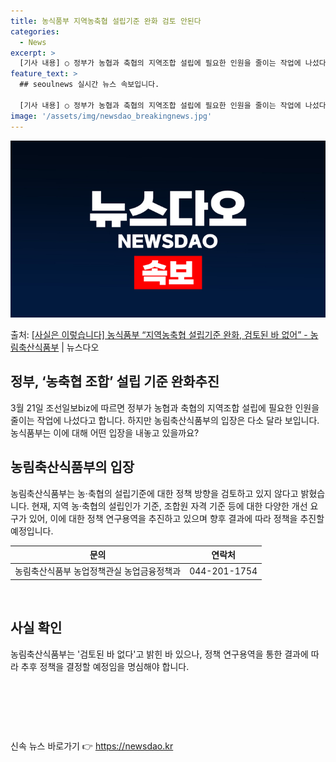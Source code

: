 ```yaml
---
title: 농식품부 지역농축협 설립기준 완화 검토 안된다
categories:
  - News
excerpt: >
  [기사 내용] ○ 정부가 농협과 축협의 지역조합 설립에 필요한 인원을 줄이는 작업에 나섰다. [농식품부 입장…
feature_text: >
  ## seoulnews 실시간 뉴스 속보입니다.

  [기사 내용] ○ 정부가 농협과 축협의 지역조합 설립에 필요한 인원을 줄이는 작업에 나섰다. [농식품부 입장…
image: '/assets/img/newsdao_breakingnews.jpg'
---
```


![뉴스다오 속보](/assets/img/newsdao_breakingnews.jpg)

<p>출처: <a href="https://newsdao.kr/3401" rel="dofollow">[사실은 이렇습니다] 농식품부 “지역농축협 설립기준 완화, 검토된 바 없어” - 농림축산식품부</a> | 뉴스다오</p>

<h2 data-ke-size="size26">정부, ‘농축협 조합’ 설립 기준 완화추진</h2>
<p data-ke-size="size16">3월 21일 조선일보biz에 따르면 정부가 농협과 축협의 지역조합 설립에 필요한 인원을 줄이는 작업에 나섰다고 합니다. 하지만 농림축산식품부의 입장은 다소 달라 보입니다. 농식품부는 이에 대해 어떤 입장을 내놓고 있을까요?</p>

<h2 data-ke-size="size24">농림축산식품부의 입장</h2>
<p data-ke-size="size16">농림축산식품부는 농·축협의 설립기준에 대한 정책 방향을 검토하고 있지 않다고 밝혔습니다. 현재, 지역 농·축협의 설립인가 기준, 조합원 자격 기준 등에 대한 다양한 개선 요구가 있어, 이에 대한 정책 연구용역을 추진하고 있으며 향후 결과에 따라 정책을 추진할 예정입니다.</p>
<table>
<thead>
<tr>
<th style="text-align: center;">문의</th>
<th style="text-align: center;">연락처</th>
</tr>
</thead>
<tbody>
<tr>
<td style="text-align: center;">농림축산식품부 농업정책관실 농업금융정책과</td>
<td style="text-align: center;">044-201-1754</td>
</tr>
</tbody>
</table>
<p data-ke-size="size16">&nbsp;</p>

<h2 data-ke-size="size24">사실 확인</h2>
<p data-ke-size="size16">농림축산식품부는 '검토된 바 없다'고 밝힌 바 있으나, 정책 연구용역을 통한 결과에 따라 추후 정책을 결정할 예정임을 명심해야 합니다.</p>
<p data-ke-size="size16">&nbsp;</p>
<p data-ke-size="size16">&nbsp;</p>
<p data-ke-size="size16">&nbsp;</p> 

신속 뉴스 바로가기 👉 <a href="https://newsdao.kr" rel="dofollow">https://newsdao.kr</a>


